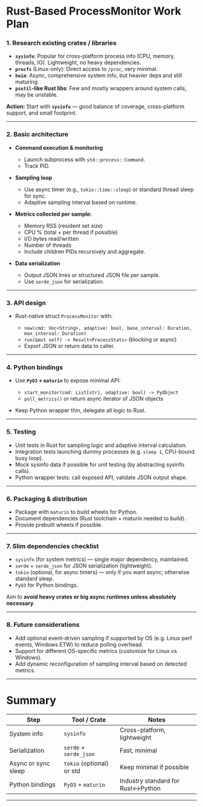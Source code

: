 # Rust-Based ProcessMonitor Work Plan

### 1. **Research existing crates / libraries**

* **`sysinfo`**: Popular for cross-platform process info (CPU, memory, threads, IO). Lightweight, no heavy dependencies.
* **`procfs`** (Linux-only): Direct access to `/proc`, very minimal.
* **`heim`**: Async, comprehensive system info, but heavier deps and still maturing.
* **`psutil`-like Rust libs**: Few and mostly wrappers around system calls, may be unstable.

**Action:** Start with **`sysinfo`** — good balance of coverage, cross-platform support, and small footprint.

---

### 2. **Basic architecture**

* **Command execution & monitoring**

  * Launch subprocess with `std::process::Command`.
  * Track PID.

* **Sampling loop**

  * Use async timer (e.g., `tokio::time::sleep`) or standard thread sleep for sync.
  * Adaptive sampling interval based on runtime.

* **Metrics collected per sample:**

  * Memory RSS (resident set size)
  * CPU % (total + per thread if possible)
  * I/O bytes read/written
  * Number of threads
  * Include children PIDs recursively and aggregate.

* **Data serialization**

  * Output JSON lines or structured JSON file per sample.
  * Use `serde_json` for serialization.

---

### 3. **API design**

* Rust-native struct `ProcessMonitor` with:

  * `new(cmd: Vec<String>, adaptive: bool, base_interval: Duration, max_interval: Duration)`
  * `run(&mut self) -> Result<ProcessStats>` (blocking or async)
  * Export JSON or return data to caller.

---

### 4. **Python bindings**

* Use **`PyO3` + `maturin`** to expose minimal API:

  * `start_monitor(cmd: List[str], adaptive: bool) -> PyObject`
  * `poll_metrics()` or return async iterator of JSON objects
* Keep Python wrapper thin, delegate all logic to Rust.

---

### 5. **Testing**

* Unit tests in Rust for sampling logic and adaptive interval calculation.
* Integration tests launching dummy processes (e.g. `sleep 1`, CPU-bound busy loop).
* Mock sysinfo data if possible for unit testing (by abstracting sysinfo calls).
* Python wrapper tests: call exposed API, validate JSON output shape.

---

### 6. **Packaging & distribution**

* Package with `maturin` to build wheels for Python.
* Document dependencies (Rust toolchain + maturin needed to build).
* Provide prebuilt wheels if possible.

---

### 7. **Slim dependencies checklist**

* `sysinfo` (for system metrics) — single major dependency, maintained.
* `serde` + `serde_json` for JSON serialization (lightweight).
* `tokio` (optional, for async timers) — only if you want async; otherwise standard sleep.
* `PyO3` for Python bindings.

Aim to **avoid heavy crates or big async runtimes unless absolutely necessary**.

---

### 8. **Future considerations**

* Add optional event-driven sampling if supported by OS (e.g. Linux perf events, Windows ETW) to reduce polling overhead.
* Support for different OS-specific metrics (customize for Linux vs Windows).
* Add dynamic reconfiguration of sampling interval based on detected metrics.

---

# Summary

| Step                | Tool / Crate              | Notes                               |
| ------------------- | ------------------------- | ----------------------------------- |
| System info         | `sysinfo`                 | Cross-platform, lightweight         |
| Serialization       | `serde` + `serde_json`    | Fast, minimal                       |
| Async or sync sleep | `tokio` (optional) or std | Keep minimal if possible            |
| Python bindings     | `PyO3` + `maturin`        | Industry standard for Rust<->Python |

---

